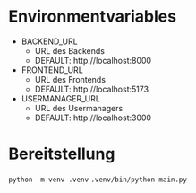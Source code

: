 # Environmentvariables

- BACKEND_URL
  - URL des Backends
  - DEFAULT: http://localhost:8000
- FRONTEND_URL
  - URL des Frontends
  - DEFAULT: http://localhost:5173
- USERMANAGER_URL
  - URL des Usermanagers
  - DEFAULT: http://localhost:3000

# Bereitstellung

`python -m venv .venv`
`.venv/bin/python main.py`